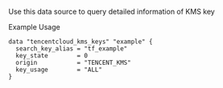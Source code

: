 Use this data source to query detailed information of KMS key

Example Usage

```hcl
data "tencentcloud_kms_keys" "example" {
  search_key_alias = "tf_example"
  key_state        = 0
  origin           = "TENCENT_KMS"
  key_usage        = "ALL"
}
```